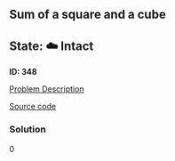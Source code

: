 ## Sum of a square and a cube

## State: :cloud: **Intact**

**ID: 348**

[Problem Description](https://projecteuler.net/problem=348)

[Source code](main.cpp)

### Solution
0